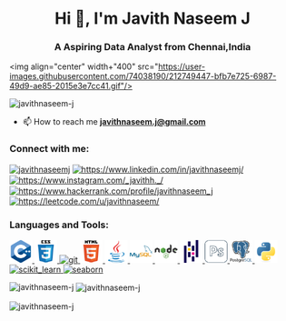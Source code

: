 <h1 align="center">Hi 👋, I'm Javith Naseem J</h1>
<h3 align="center">A Aspiring Data Analyst from Chennai,India</h3>

<img align="center" width+"400" src="https://user-images.githubusercontent.com/74038190/212749447-bfb7e725-6987-49d9-ae85-2015e3e7cc41.gif"/>

<p align="left"> <img src="https://komarev.com/ghpvc/?username=javithnaseem-j&label=Profile%20views&color=0e75b6&style=flat" alt="javithnaseem-j" /> </p>

- 📫 How to reach me **javithnaseem.j@gmail.com**

<h3 align="left">Connect with me:</h3>
<p align="left">
<a href="https://twitter.com/javithnaseemj" target="blank"><img align="center" src="https://raw.githubusercontent.com/rahuldkjain/github-profile-readme-generator/master/src/images/icons/Social/twitter.svg" alt="javithnaseemj" height="30" width="40" /></a>
<a href="https://linkedin.com/in/https://www.linkedin.com/in/javithnaseemj/" target="blank"><img align="center" src="https://raw.githubusercontent.com/rahuldkjain/github-profile-readme-generator/master/src/images/icons/Social/linked-in-alt.svg" alt="https://www.linkedin.com/in/javithnaseemj/" height="30" width="40" /></a>
<a href="https://instagram.com/https://www.instagram.com/_javithh._/" target="blank"><img align="center" src="https://raw.githubusercontent.com/rahuldkjain/github-profile-readme-generator/master/src/images/icons/Social/instagram.svg" alt="https://www.instagram.com/_javithh._/" height="30" width="40" /></a>
<a href="https://www.hackerrank.com/https://www.hackerrank.com/profile/javithnaseem_j" target="blank"><img align="center" src="https://raw.githubusercontent.com/rahuldkjain/github-profile-readme-generator/master/src/images/icons/Social/hackerrank.svg" alt="https://www.hackerrank.com/profile/javithnaseem_j" height="30" width="40" /></a>
<a href="https://www.leetcode.com/https://leetcode.com/u/javithnaseem/" target="blank"><img align="center" src="https://raw.githubusercontent.com/rahuldkjain/github-profile-readme-generator/master/src/images/icons/Social/leet-code.svg" alt="https://leetcode.com/u/javithnaseem/" height="30" width="40" /></a>
</p>

<h3 align="left">Languages and Tools:</h3>
<p align="left"> <a href="https://www.w3schools.com/cpp/" target="_blank" rel="noreferrer"> <img src="https://raw.githubusercontent.com/devicons/devicon/master/icons/cplusplus/cplusplus-original.svg" alt="cplusplus" width="40" height="40"/> </a> <a href="https://www.w3schools.com/css/" target="_blank" rel="noreferrer"> <img src="https://raw.githubusercontent.com/devicons/devicon/master/icons/css3/css3-original-wordmark.svg" alt="css3" width="40" height="40"/> </a> <a href="https://git-scm.com/" target="_blank" rel="noreferrer"> <img src="https://www.vectorlogo.zone/logos/git-scm/git-scm-icon.svg" alt="git" width="40" height="40"/> </a> <a href="https://www.w3.org/html/" target="_blank" rel="noreferrer"> <img src="https://raw.githubusercontent.com/devicons/devicon/master/icons/html5/html5-original-wordmark.svg" alt="html5" width="40" height="40"/> </a> <a href="https://www.java.com" target="_blank" rel="noreferrer"> <img src="https://raw.githubusercontent.com/devicons/devicon/master/icons/java/java-original.svg" alt="java" width="40" height="40"/> </a> <a href="https://www.mysql.com/" target="_blank" rel="noreferrer"> <img src="https://raw.githubusercontent.com/devicons/devicon/master/icons/mysql/mysql-original-wordmark.svg" alt="mysql" width="40" height="40"/> </a> <a href="https://nodejs.org" target="_blank" rel="noreferrer"> <img src="https://raw.githubusercontent.com/devicons/devicon/master/icons/nodejs/nodejs-original-wordmark.svg" alt="nodejs" width="40" height="40"/> </a> <a href="https://pandas.pydata.org/" target="_blank" rel="noreferrer"> <img src="https://raw.githubusercontent.com/devicons/devicon/2ae2a900d2f041da66e950e4d48052658d850630/icons/pandas/pandas-original.svg" alt="pandas" width="40" height="40"/> </a> <a href="https://www.photoshop.com/en" target="_blank" rel="noreferrer"> <img src="https://raw.githubusercontent.com/devicons/devicon/master/icons/photoshop/photoshop-line.svg" alt="photoshop" width="40" height="40"/> </a> <a href="https://www.postgresql.org" target="_blank" rel="noreferrer"> <img src="https://raw.githubusercontent.com/devicons/devicon/master/icons/postgresql/postgresql-original-wordmark.svg" alt="postgresql" width="40" height="40"/> </a> <a href="https://www.python.org" target="_blank" rel="noreferrer"> <img src="https://raw.githubusercontent.com/devicons/devicon/master/icons/python/python-original.svg" alt="python" width="40" height="40"/> </a> <a href="https://scikit-learn.org/" target="_blank" rel="noreferrer"> <img src="https://upload.wikimedia.org/wikipedia/commons/0/05/Scikit_learn_logo_small.svg" alt="scikit_learn" width="40" height="40"/> </a> <a href="https://seaborn.pydata.org/" target="_blank" rel="noreferrer"> <img src="https://seaborn.pydata.org/_images/logo-mark-lightbg.svg" alt="seaborn" width="40" height="40"/> </a> </p>

<p><img align="left" src="https://github-readme-stats.vercel.app/api/top-langs?username=javithnaseem-j&show_icons=true&locale=en&layout=compact" alt="javithnaseem-j" /></p>

<p>&nbsp;<img align="center" src="https://github-readme-stats.vercel.app/api?username=javithnaseem-j&show_icons=true&locale=en" alt="javithnaseem-j" /></p>

<p><img align="center" src="https://github-readme-streak-stats.herokuapp.com/?user=javithnaseem-j&" alt="javithnaseem-j" /></p>

